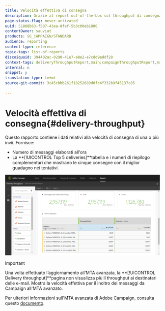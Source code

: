 ```yaml
---
title: Velocità effettiva di consegna
description: Grazie al report out-of-the-box sul throughput di consegna, scopri il successo della tua consegna.
page-status-flag: never-activated
uuid: 51888b63-f507-43ea-8faf-5b3c00eb1800
contentOwner: sauviat
products: SG_CAMPAIGN/STANDARD
audience: reporting
content-type: reference
topic-tags: list-of-reports
discoiquuid: 394402ac-0290-41e7-a8e2-e7cdd9addf28
context-tags: deliveryThroughputReport,main;campaignThroughputReport,main;programThroughputReport,main
internal: n
snippet: y
translation-type: tm+mt
source-git-commit: 3c45cbbb261f18252689d0fc4f332b9f45137c85

---
```



# Velocità effettiva di consegna{#delivery-throughput}

Questo rapporto contiene i dati relativi alla velocità di consegna di una o più invii. Fornisce:

* Numero di messaggi elaborati all&#39;ora
* La **[!UICONTROL Top 5 deliveries]**tabella e i numeri di riepilogo complementari che mostrano le cinque consegne con il miglior guadagno nei tentativi.

![](assets/delivery_reports_1.png)

>[!IMPORTANT]
>
>Una volta effettuato l’aggiornamento all’MTA avanzata, la **[!UICONTROL Delivery throughput]**pagina non visualizza più il throughput ai destinatari delle e-mail. Mostra la velocità effettiva per il inoltro dei messaggi da Campaign all&#39;MTA avanzato.
>
>Per ulteriori informazioni sull&#39;MTA avanzata di Adobe Campaign, consulta questo [documento](https://helpx.adobe.com/campaign/kb/campaign-enhanced-mta.html).

